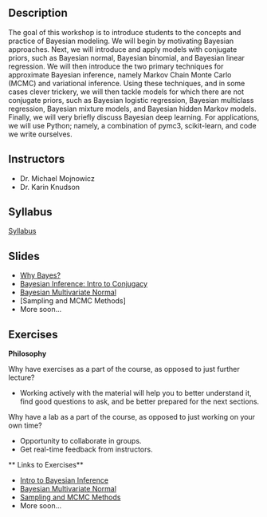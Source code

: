 ## Description

The goal of this workshop is to introduce students to the concepts and practice of Bayesian modeling.   We will begin by motivating Bayesian approaches.  Next,  we will introduce and apply models with conjugate priors,  such as Bayesian normal,  Bayesian binomial,  and Bayesian linear regression.   We will then introduce the two primary techniques for approximate Bayesian inference,  namely Markov Chain Monte Carlo (MCMC) and variational inference.    Using these techniques,  and in some cases clever trickery,  we will then tackle models for which there are not conjugate priors,  such as Bayesian logistic regression,  Bayesian multiclass regression,  Bayesian mixture models,  and Bayesian hidden Markov models.  Finally,  we will very briefly discuss Bayesian deep learning.    For applications,  we will use Python; namely,  a combination of  pymc3,  scikit-learn,  and code we write ourselves. 

## Instructors

* Dr. Michael Mojnowicz
* Dr. Karin Knudson

## Syllabus

[Syllabus](syllabus/bayesian_modeling_workshop.pdf)

## Slides

* [Why Bayes?](slides/why_bayes/bm_why_bayes.pdf)
* [Bayesian Inference: Intro to Conjugacy](slides/intro_to_inference/bayes_intro.pdf)
* [Bayesian Multivariate Normal](slides/mvn/bayesian_multivariate_normal/bm_multivariate_normal.pdf)
* [Sampling and MCMC Methods]
* More soon...


## Exercises

**Philosophy**

Why have exercises as a part of the course, as opposed to just further lecture?

* Working actively with the material will help you to better understand it, find good questions to ask, 
and be better prepared for the next sections.

Why have a lab as a part of the course, as opposed to just working on your own time? 

* Opportunity to collaborate in groups.
* Get real-time feedback from instructors.

** Links to Exercises**

* [Intro to Bayesian Inference](https://colab.research.google.com/drive/1-hDJ7wrVanBuDluSUVYV-RVzmIu9H1WP)
* [Bayesian Multivariate Normal](https://colab.research.google.com/drive/14gonFUtSGcn8G3pApOEu-5YIaGk0swUQ#scrollTo=wsNeq0W17gDt)
* [Sampling and MCMC Methods](https://colab.research.google.com/drive/1SGXi4w6_gPioqcgyMXhrBWLM78KyySHl?usp=sharing)
* More soon...


